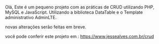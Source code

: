 Olá, 
Este é um pequeno projeto com as práticas de CRUD utilizando PHP, MySQL e JavaScript.
Utilizando a biblioteca DataTable e o Template administrativo AdminLTE.

novas alterações serão feitas em breve.

você pode conferir este projeto em : https://www.jessealves.com.br/crud